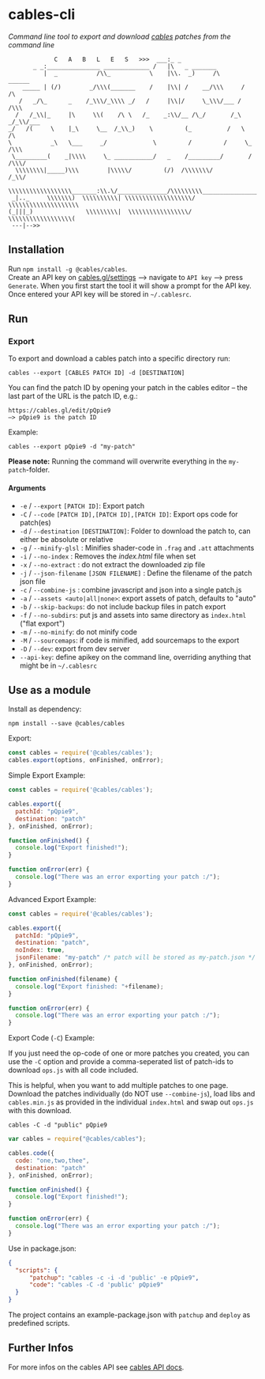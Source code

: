 

# cables-cli

_Command line tool to export and download [cables](https://cables.gl) patches from the command line_

```
             C   A   B   L   E   S   >>>  ___:_ _
       _ _:_______________ _____________ /   |\   _ _______
          |  _           /\\_           \    |\\.  _)     /\       ______         
    _____ | (/)        _/\\\(_______    /    |\\| /    __/\\\     /     /\    
   /   _/\_      _    /_\\\/_\\\\ _/   /     |\\|/     \_\\\/___ /     /\\\ 
  /   /_\\|_     |\     \\(    /\ \   /_    _:\\/__ /\_/       /_\   _/_\\/___
_/   /(     \    |_\     \__  /_\\_)    \         (_          /   \          /\
\           _\   \___     _/             \         /         /     \_       /\\\
 \_________(    _|\\\\     \_ ___________/   _    /_________/       /      /\\\/
  \\\\\\\\|_____)\\\        |\\\\\/         (/)  /\\\\\\\/                /_\\/
   \\\\\\\\\\\\\\\\\\_______:\\.\/______________/\\\\\\\\\_________________(\\ 
 _|.._     \\\\\\\)  \\\\\\\\\\| \\\\\\\\\\\\\\\\\\\/     \\\\\\\\\\\\\\\\\\\\
(_|||_)               \\\\\\\\\|  \\\\\\\\\\\\\\\\\/       \\\\\\\\\\\\\\\\\\( 
 ---|-->> 
```

## Installation

Run `npm install -g @cables/cables`.  
Create an API key on [cables.gl/settings](https://cables.gl/settings) —> navigate to `API key` —> press `Generate`.
When you first start the tool it will show a prompt for the API key. Once entered your API key will be stored in `~/.cablesrc`.

## Run

### Export

To export and download a cables patch into a specific directory  run:  
```shell
cables --export [CABLES PATCH ID] -d [DESTINATION]
```
You can find the patch ID by opening your patch in the cables editor – the last part of the URL is the patch ID, e.g.:

```shell
https://cables.gl/edit/pQpie9
—> pQpie9 is the patch ID
```

Example:    

```shell
cables --export pQpie9 -d "my-patch"
```

**Please note:** Running the command will overwrite  everything in the `my-patch`-folder.

#### Arguments

- `-e` / `--export` `[PATCH ID]`: Export patch
- `-C` / `--code` `[PATCH ID],[PATCH ID],[PATCH ID]`: Export ops code for patch(es)
- `-d` / `--destination` `[DESTINATION]`: Folder to download the patch to, can either be absolute or relative
- `-g` / `--minify-glsl` : Minifies shader-code in `.frag` and `.att` attachments
- `-i` / `--no-index` : Removes the _index.html_ file when set
- `-x` / `--no-extract` : do not extract the downloaded zip file
- `-j` / `--json-filename` `[JSON FILENAME]` : Define the filename of the patch json file 
- `-c` / `--combine-js` : combine javascript and json into a single patch.js
- `-a` / `--assets <auto|all|none>`: export assets of patch, defaults to "auto"
- `-b` / `--skip-backups`: do not include backup files in patch export
- `-f` / `--no-subdirs`: put js and assets into same directory as `index.html` ("flat export")
- `-m` / `--no-minify`: do not minify code
- `-M` / `--sourcemaps`: if code is minified, add sourcemaps to the export
- `-D` / `--dev`: export from dev server 
- `--api-key`: define apikey on the command line, overriding anything that might be in `~/.cablesrc`

## Use as a module

Install as dependency:  

```shell
npm install --save @cables/cables
```

Export:  

```javascript
const cables = require('@cables/cables');
cables.export(options, onFinished, onError);
```

Simple Export Example:  

```javascript
const cables = require('@cables/cables');

cables.export({
  patchId: "pQpie9",
  destination: "patch" 
}, onFinished, onError);

function onFinished() {
  console.log("Export finished!");
}

function onError(err) {
  console.log("There was an error exporting your patch :/");
}
```

Advanced Export Example:  

```javascript
const cables = require('@cables/cables');

cables.export({
  patchId: "pQpie9",
  destination: "patch",
  noIndex: true,
  jsonFilename: "my-patch" /* patch will be stored as my-patch.json */
}, onFinished, onError);

function onFinished(filename) {
  console.log("Export finished: "+filename);
}

function onError(err) {
  console.log("There was an error exporting your patch :/");
}
```

Export Code (`-C`) Example:

If you just need the op-code of one or more patches you created, you can
use the `-C` option and provide a comma-seperated list of patch-ids to
download `ops.js` with all code included.

This is helpful, when you want to add multiple patches to one page. Download
the patches individually (do NOT use `--combine-js`), load libs and `cables.min.js`
as provided in the individual `index.html` and swap out `ops.js` with this download.

```shell
cables -C -d "public" pQpie9
```

```javascript
var cables = require("@cables/cables");

cables.code({
  code: "one,two,thee",
  destination: "patch" 
}, onFinished, onError);

function onFinished() {
  console.log("Export finished!");
}

function onError(err) {
  console.log("There was an error exporting your patch :/");
}
```

Use in package.json:
```json
{
  "scripts": {
      "patchup": "cables -c -i -d 'public' -e pQpie9",
      "code": "cables -C -d 'public' pQpie9"
  }
}
```

The project contains an example-package.json with `patchup` and `deploy` as predefined scripts.

## Further Infos

For more infos on the cables API see [cables API docs](https://docs.cables.gl/api/api.html).

